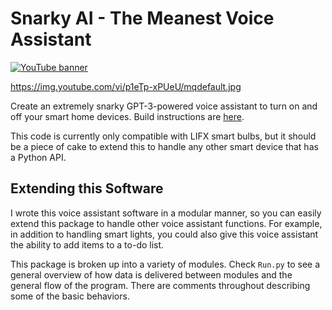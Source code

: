 # Snarky AI - The Meanest Voice Assistant
[![YouTube banner](https://img.youtube.com/vi/p1eTp-xPUeU/mqdefault.jpg)](https://youtu.be/p1eTp-xPUeU)

https://img.youtube.com/vi/p1eTp-xPUeU/mqdefault.jpg

Create an extremely snarky GPT-3-powered voice assistant to turn on and off your smart home devices. Build instructions are [here](https://www.hackster.io/AlexWulff/the-meanest-home-automation-ai-with-gpt-3-859116).

This code is currently only compatible with LIFX smart bulbs, but it should be a piece of cake to extend this to handle any other smart device that has a Python API.

## Extending this Software
I wrote this voice assistant software in a modular manner, so you can easily extend this package to handle other voice assistant functions. For example, in addition to handling smart lights, you could also give this voice assistant the ability to add items to a to-do list.

This package is broken up into a variety of modules. Check `Run.py` to see a general overview of how data is delivered between modules and the general flow of the program. There are comments throughout describing some of the basic behaviors.
